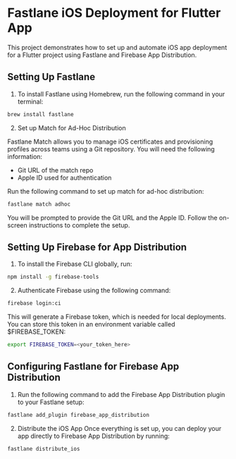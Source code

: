 # Fastlane iOS Deployment for Flutter App
This project demonstrates how to set up and automate iOS app deployment for a Flutter project using Fastlane and Firebase App Distribution.

## Setting Up Fastlane
1. To install Fastlane using Homebrew, run the following command in your terminal:

```bash
brew install fastlane
```
2. Set up Match for Ad-Hoc Distribution
   
Fastlane Match allows you to manage iOS certificates and provisioning profiles across teams using a Git repository. You will need the following information:

* Git URL of the match repo
* Apple ID used for authentication
  
Run the following command to set up match for ad-hoc distribution:

```bash
fastlane match adhoc
```
You will be prompted to provide the Git URL and the Apple ID. Follow the on-screen instructions to complete the setup.

## Setting Up Firebase for App Distribution
1. To install the Firebase CLI globally, run:

```bash
npm install -g firebase-tools
```
2. Authenticate Firebase using the following command:

```bash
firebase login:ci
```
This will generate a Firebase token, which is needed for local deployments. You can store this token in an environment variable called $FIREBASE_TOKEN:

```bash
export FIREBASE_TOKEN=<your_token_here>
```

## Configuring Fastlane for Firebase App Distribution
1. Run the following command to add the Firebase App Distribution plugin to your Fastlane setup:

```bash
fastlane add_plugin firebase_app_distribution
```
2. Distribute the iOS App
Once everything is set up, you can deploy your app directly to Firebase App Distribution by running:

```bash
fastlane distribute_ios
```

